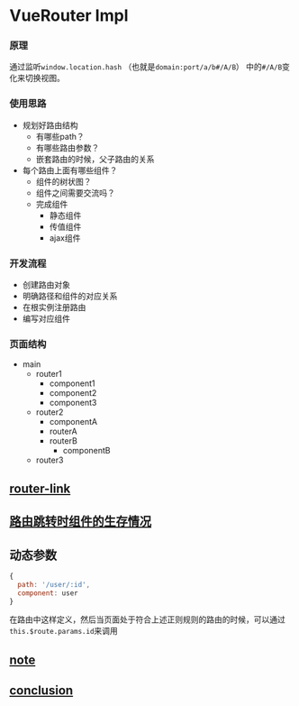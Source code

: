 # VueRouter Impl

### 原理
通过监听`window.location.hash`
（也就是`domain:port/a/b#/A/B`）
中的`#/A/B`变化来切换视图。

### 使用思路
- 规划好路由结构
  - 有哪些path？
  - 有哪些路由参数？
  - 嵌套路由的时候，父子路由的关系
- 每个路由上面有哪些组件？
  - 组件的树状图？
  - 组件之间需要交流吗？
  - 完成组件
    - 静态组件
    - 传值组件
    - ajax组件

### 开发流程
- 创建路由对象
- 明确路径和组件的对应关系
- 在根实例注册路由
- 编写对应组件

### 页面结构
- main
  - router1
    - component1
    - component2
    - component3
  - router2
    - componentA
    - routerA
    - routerB
      - componentB
  - router3

## [router-link](./router-link.md)

## [路由跳转时组件的生存情况](./life.md)

## 动态参数
``` js
{
  path: '/user/:id',
  component: user
}
```
在路由中这样定义，然后当页面处于符合上述正则规则的路由的时候，可以通过`this.$route.params.id`来调用

## [note](./detail.md)

## [conclusion](./conclu.md)
